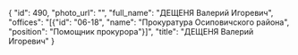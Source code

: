 {
    "id": 490,
    "photo_url": "",
    "full_name": "ДЕЩЕНЯ Валерий Игоревич",
    "offices": "[{\"id\": \"06-18\", \"name\": \"Прокуратура Осиповичского района\", \"position\": \"Помощник прокурора\"}]",
    "title": "ДЕЩЕНЯ Валерий Игоревич"
}